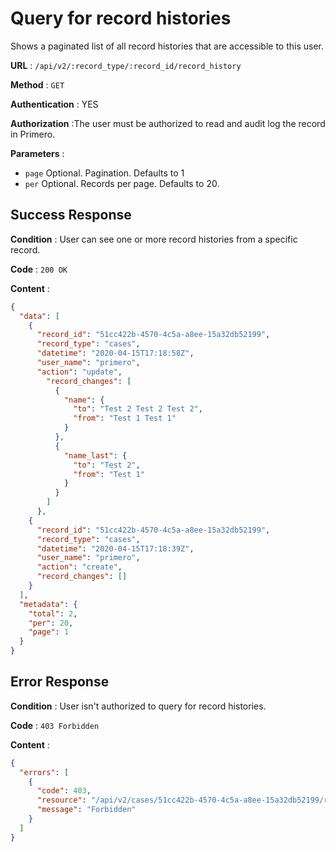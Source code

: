 <!-- Copyright (c) 2014 - 2023 UNICEF. All rights reserved. -->

# Query for record histories

Shows a paginated list of all record histories that are accessible to this user.

**URL** : `/api/v2/:record_type/:record_id/record_history`

**Method** : `GET`

**Authentication** : YES

**Authorization** :The user must be authorized to read and audit log the record in Primero.

**Parameters** :

* `page` Optional. Pagination. Defaults to 1
* `per` Optional. Records per page. Defaults to 20.

## Success Response

**Condition** : User can see one or more record histories from a specific record.

**Code** : `200 OK`

**Content** :

```json
{
  "data": [
    {
      "record_id": "51cc422b-4570-4c5a-a8ee-15a32db52199",
      "record_type": "cases",
      "datetime": "2020-04-15T17:18:58Z",
      "user_name": "primero",
      "action": "update",
        "record_changes": [
          {
            "name": {
              "to": "Test 2 Test 2 Test 2",
              "from": "Test 1 Test 1"
            }
          },
          {
            "name_last": {
              "to": "Test 2",
              "from": "Test 1"
            }
          }
        ]
      },
    {
      "record_id": "51cc422b-4570-4c5a-a8ee-15a32db52199",
      "record_type": "cases",
      "datetime": "2020-04-15T17:18:39Z",
      "user_name": "primero",
      "action": "create",
      "record_changes": []
    }
  ],
  "metadata": {
    "total": 2,
    "per": 20,
    "page": 1
  }
}
```

## Error Response

**Condition** : User isn't authorized to query for record histories.

**Code** : `403 Forbidden`

**Content** :

```json
{
  "errors": [
    {
      "code": 403,
      "resource": "/api/v2/cases/51cc422b-4570-4c5a-a8ee-15a32db52199/record_history",
      "message": "Forbidden"
    }
  ]
}
```
